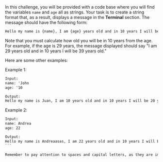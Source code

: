 In this challenge, you will be provided with a code base where you will find the variables `name` and `age` all as strings. Your task is to create a string format that, as a result, displays a message in the **Terminal** section. The message should have the following form:

```txt
Hello my name is {name}, I am {age} years old and in 10 years I will be {total} years old.
```

Note that you must calculate how old you will be in 10 years from the age. For example, if the age is 29 years, the message displayed should say "I am 29 years old and in 10 years I will be 39 years old."

Here are some other examples:

Example 1:

```txt
Input:
name: 'John
age: '10

Output:
Hello my name is Juan, I am 10 years old and in 10 years I will be 20 years old.
```

Example 2:

````txt
Input:
name: Andrea
age: 22

Output:
Hello my name is Andreaasas, I am 22 years old and in 10 years I will be 32 years old.
```

Remember to pay attention to spaces and capital letters, as they are important for your answer to be correct.